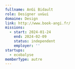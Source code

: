 ```yaml
---
fullname: AnGi Bidault
role: Designer ux&ui
domaine: Design
link: http://www.book-angi.fr/
missions:
  - start: 2024-01-24
    end: 2024-02-09
    status: independent
    employer: ''
startups:
  - ecobalyse
memberType: autre
---
```


